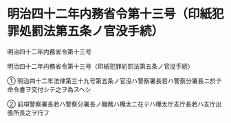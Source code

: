 # 明治四十二年内務省令第十三号（印紙犯罪処罰法第五条ノ官没手続）

明治四十二年内務省令第十三号

明治四十二年内務省令第十三号（印紙犯罪処罰法第五条ノ官没手続）

① 明治四十二年法律第三十九号第五条ノ官没ハ警察署長若ハ警察分署長ニ於テ命令書ヲ交付シテ之ヲ為スヘシ

② 前項警察署長若ハ警察分署長ノ職務ハ樺太ニ在テハ樺太庁支庁長若ハ支庁出張所長之ヲ行フ
